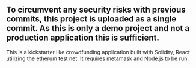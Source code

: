 To circumvent any security risks with previous commits, this project is uploaded as a single commit. As this is only a demo project and not a production application this is sufficient.
---

This is a kickstarter like crowdfunding application built with Solidity, React utilizing the etherum test net. It requires metamask and Node.js to be run.
